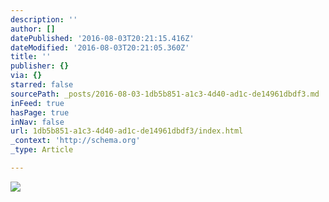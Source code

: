 ```yaml
---
description: ''
author: []
datePublished: '2016-08-03T20:21:15.416Z'
dateModified: '2016-08-03T20:21:05.360Z'
title: ''
publisher: {}
via: {}
starred: false
sourcePath: _posts/2016-08-03-1db5b851-a1c3-4d40-ad1c-de14961dbdf3.md
inFeed: true
hasPage: true
inNav: false
url: 1db5b851-a1c3-4d40-ad1c-de14961dbdf3/index.html
_context: 'http://schema.org'
_type: Article

---
```

![](https://the-grid-user-content.s3-us-west-2.amazonaws.com/37cbc641-bed2-44a0-b7ba-f50a35eccf95.jpg)